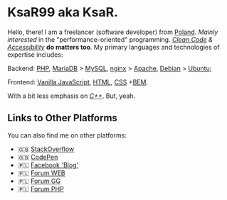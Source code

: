 # KsaR99 aka KsaR.

Hello, there! I am a freelancer (software developer) from [Poland](https://en.wikipedia.org/wiki/Poland). _Mainly interested_ in the "performance-oriented" programming. _[Clean Code](https://en.m.wiktionary.org/wiki/clean_code#Noun) & [Accessibility](https://en.m.wiktionary.org/wiki/accessibility#English:_design)_ **do matters too**.
My primary languages and technologies of expertise includes:

Backend: [PHP](https://www.php.net/), [MariaDB](https://mariadb.org/) > [MySQL](https://www.mysql.com/), [nginx](https://nginx.org/en/) > [Apache](https://httpd.apache.org/), [Debian](https://www.debian.org/) > [Ubuntu](https://ubuntu.com/);

Frontend: [Vanilla JavaScript](https://developer.mozilla.org/en-US/docs/Web/JavaScript), [HTML](https://developer.mozilla.org/en-US/docs/Glossary/HTML5), [CSS](https://developer.mozilla.org/en-US/docs/Web/CSS) +[BEM](https://en.bem.info/methodology/quick-start/).

With a bit less emphasis on _[C++](https://cplusplus.com/)_. But, yeah.

## Links to Other Platforms

You can also find me on other platforms:
- 🇬🇧 [StackOverflow](https://stackoverflow.com/users/5304702/ksar)
- 🇬🇧 [CodePen](https://codepen.io/ksar99)
- 🇵🇱 [Facebook 'Blog'](https://www.facebook.com/ksar.ciekawostki)
- 🇵🇱 [Forum WEB](https://www.forumweb.pl/profile.php?mode=viewprofile&u=20559)
- 🇵🇱 [Forum GG](https://forum.gg.pl/member/24876-ksar)
- 🇵🇱 [Forum PHP](http://forum.php.pl/KsaR_m85825.html)
